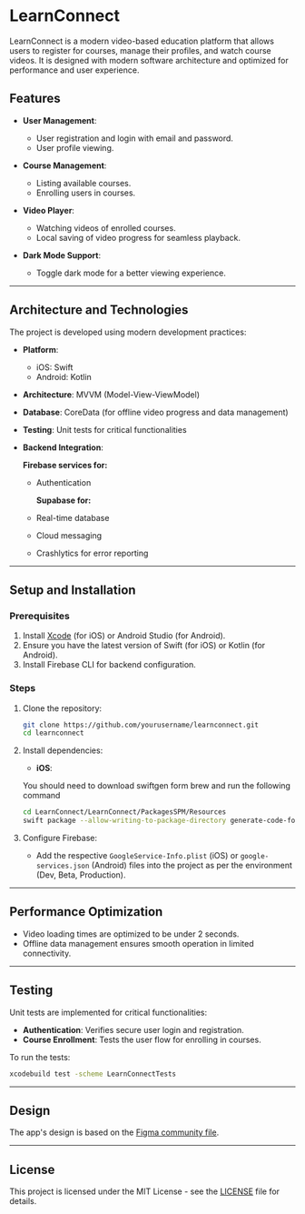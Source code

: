 
# LearnConnect

LearnConnect is a modern video-based education platform that allows users to register for courses, manage their profiles, and watch course videos. It is designed with modern software architecture and optimized for performance and user experience.

## Features

- **User Management**:
  - User registration and login with email and password.
  - User profile viewing.

- **Course Management**:
  - Listing available courses.
  - Enrolling users in courses.

- **Video Player**:
  - Watching videos of enrolled courses.
  - Local saving of video progress for seamless playback.

- **Dark Mode Support**:
  - Toggle dark mode for a better viewing experience.

---

## Architecture and Technologies

The project is developed using modern development practices:

- **Platform**:
  - iOS: Swift
  - Android: Kotlin
- **Architecture**: MVVM (Model-View-ViewModel)
- **Database**: CoreData (for offline video progress and data management)
- **Testing**: Unit tests for critical functionalities
- **Backend Integration**:

    **Firebase services for:**
  - Authentication

    **Supabase for:**
  - Real-time database
  - Cloud messaging
  - Crashlytics for error reporting

---

## Setup and Installation

### Prerequisites

1. Install [Xcode](https://developer.apple.com/xcode/) (for iOS) or Android Studio (for Android).
2. Ensure you have the latest version of Swift (for iOS) or Kotlin (for Android).
3. Install Firebase CLI for backend configuration.

### Steps

1. Clone the repository:

   ```bash
   git clone https://github.com/yourusername/learnconnect.git
   cd learnconnect
   ```

2. Install dependencies:
   - **iOS**:

    You should need to download swiftgen form brew and run the following command

    ```bash
    cd LearnConnect/LearnConnect/PackagesSPM/Resources
    swift package --allow-writing-to-package-directory generate-code-for-resources
    ```

3. Configure Firebase:
   - Add the respective `GoogleService-Info.plist` (iOS) or `google-services.json` (Android) files into the project as per the environment (Dev, Beta, Production).

---

## Performance Optimization

- Video loading times are optimized to be under 2 seconds.
- Offline data management ensures smooth operation in limited connectivity.

---

## Testing

Unit tests are implemented for critical functionalities:

- **Authentication**: Verifies secure user login and registration.
- **Course Enrollment**: Tests the user flow for enrolling in courses.

To run the tests:

```bash
xcodebuild test -scheme LearnConnectTests
```

---

## Design

The app's design is based on the [Figma community file](https://www.figma.com/design/eMU757gaTm6Gdv4hTBWFdG/Online-Learning-App-Design-(Community)).

---

## License

This project is licensed under the MIT License - see the [LICENSE](LICENSE) file for details.
